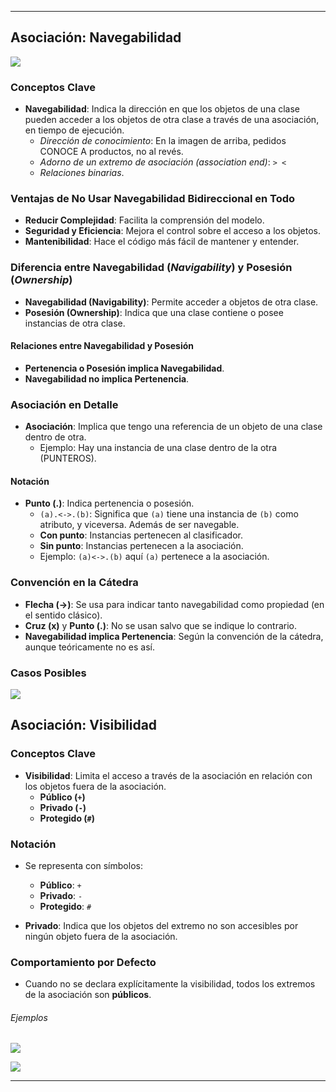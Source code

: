 
---

## Asociación: Navegabilidad


![](https://lh7-us.googleusercontent.com/docsz/AD_4nXdKW_2ktrcGksBKOHpmkXyrPjHcos3a-Hy6XAw7Y2er0as-TJ4JQjSFKL9vDOIoWI0i1yKOVPaQnsvUD9crMfTkfP4J_Wc2fIedqIhVXo4W1ak5GZ-ku4QS6W9UU83dKuGAqnyEKKxmUiW8ppYY8iEdauhM?key=VReuh94fGGpJZLGsXsGdUQ)

### Conceptos Clave

- **Navegabilidad**: Indica la dirección en que los objetos de una clase pueden acceder a los objetos de otra clase a través de una asociación, en tiempo de ejecución.
  - *Dirección de conocimiento*: En la imagen de arriba, pedidos CONOCE A productos, no al revés.
  - *Adorno de un extremo de asociación (association end)*: `> <`
  - *Relaciones binarias*.

### Ventajas de No Usar Navegabilidad Bidireccional en Todo

- **Reducir Complejidad**: Facilita la comprensión del modelo.
- **Seguridad y Eficiencia**: Mejora el control sobre el acceso a los objetos.
- **Mantenibilidad**: Hace el código más fácil de mantener y entender.

### Diferencia entre Navegabilidad (*Navigability*) y Posesión (*Ownership*)

- **Navegabilidad (Navigability)**: Permite acceder a objetos de otra clase.
- **Posesión (Ownership)**: Indica que una clase contiene o posee instancias de otra clase.

#### Relaciones entre Navegabilidad y Posesión

- **Pertenencia o Posesión implica Navegabilidad**.
- **Navegabilidad no implica Pertenencia**.

### Asociación en Detalle

- **Asociación**: Implica que tengo una referencia de un objeto de una clase dentro de otra.
  - Ejemplo: Hay una instancia de una clase dentro de la otra (PUNTEROS).

#### Notación

- **Punto (.)**: Indica pertenencia o posesión.
  - `(a).<->.(b)`: Significa que `(a)` tiene una instancia de `(b)` como atributo, y viceversa. Además de ser navegable.
  - **Con punto**: Instancias pertenecen al clasificador.
  - **Sin punto**: Instancias pertenecen a la asociación.
  - Ejemplo: `(a)<->.(b)` aquí `(a)` pertenece a la asociación.

### Convención en la Cátedra

- **Flecha (->)**: Se usa para indicar tanto navegabilidad como propiedad (en el sentido clásico).
- **Cruz (x)** y **Punto (.)**: No se usan salvo que se indique lo contrario.
- **Navegabilidad implica Pertenencia**: Según la convención de la cátedra, aunque teóricamente no es así.


### Casos Posibles

![](https://lh7-us.googleusercontent.com/docsz/AD_4nXdQyZHjGZy_2AMfoU_t-sooxa4_t2eiqGft27eNHy5meKFgUTkWLD9Hrd8m1ndIlwdr4dHJ_Jha81u0_CvS3-bxja4pgtPyJqE12iT6Kbb5ncGQ-RbobhB-UxKfQvxcm6xUqkCMwkoAQluKDnWqkQo6XoU?key=VReuh94fGGpJZLGsXsGdUQ)


## Asociación: Visibilidad

### Conceptos Clave

- **Visibilidad**: Limita el acceso a través de la asociación en relación con los objetos fuera de la asociación.
  - **Público (`+`)**
  - **Privado (`-`)**
  - **Protegido (`#`)**

### Notación

- Se representa con símbolos:
  - **Público**: `+`
  - **Privado**: `-`
  - **Protegido**: `#`

- **Privado**: Indica que los objetos del extremo no son accesibles por ningún objeto fuera de la asociación.
  
### Comportamiento por Defecto

- Cuando no se declara explícitamente la visibilidad, todos los extremos de la asociación son **públicos**.


###### Ejemplos

![](https://lh7-us.googleusercontent.com/docsz/AD_4nXc_npPeSI43YX1z7aL7S0xbv3P9tvwbU3o8aZLW24BWN9N9UY3bhr9g2nvPtFjZbWxV0LNDODW0mzPGbUatn_odmV5GkLZrVsKIG-Iw7MakVlI5_xc5qhGc4O1mF7m6Doc5G6-P32HA-wMJerYmZ0ycgLSZ?key=VReuh94fGGpJZLGsXsGdUQ)


![](https://lh7-us.googleusercontent.com/docsz/AD_4nXePTpwIVuyjHyOGyJhUh-mGhc4Ui6d5IXCy7Rcu2W_Jpb2452mC1GkNLMbEo7QTExroeH2ju1xU3u59g8r_ODMlvPe3lFZD2KWxHtu5X_9X6ziIraOFFTL7NjuE751hAy6KTR6CimFkZYcJHN9iE7RItQGZ?key=VReuh94fGGpJZLGsXsGdUQ)



---
